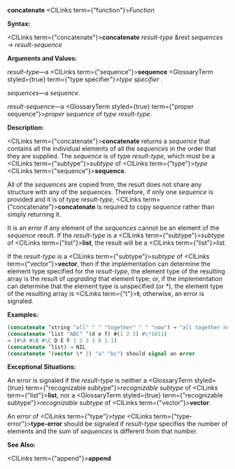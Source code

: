 **concatenate** <ClLinks  term={"function"}><i>Function</i></ClLinks> 



**Syntax:** 



<ClLinks  term={"concatenate"}><b>concatenate</b></ClLinks> *result-type* &amp;rest *sequences → result-sequence* 



**Arguments and Values:** 



*result-type*—a <ClLinks  term={"sequence"}><b>sequence</b></ClLinks> <GlossaryTerm styled={true} term={"type specifier"}><i>type specifier</i></GlossaryTerm> . 



*sequences*—a *sequence*. 



*result-sequence*—a <GlossaryTerm styled={true} term={"proper sequence"}><i>proper sequence</i></GlossaryTerm> of *type result-type*. 



**Description:** 



<ClLinks  term={"concatenate"}><b>concatenate</b></ClLinks> returns a *sequence* that contains all the individual elements of all the *sequences* in the order that they are supplied. The *sequence* is of type *result-type*, which must be a <ClLinks  term={"subtype"}><i>subtype</i></ClLinks> of <ClLinks  term={"type"}><i>type</i></ClLinks> <ClLinks  term={"sequence"}><b>sequence</b></ClLinks>. 



All of the *sequences* are copied from; the result does not share any structure with any of the *sequences*. Therefore, if only one *sequence* is provided and it is of type *result-type*, <ClLinks  term={"concatenate"}><b>concatenate</b></ClLinks> is required to copy *sequence* rather than simply returning it. 



It is an error if any element of the *sequences* cannot be an element of the *sequence* result. If the *result-type* is a <ClLinks  term={"subtype"}><i>subtype</i></ClLinks> of <ClLinks  term={"list"}><b>list</b></ClLinks>, the result will be a <ClLinks  term={"list"}><i>list</i></ClLinks>. 







 



 



If the *result-type* is a <ClLinks  term={"subtype"}><i>subtype</i></ClLinks> of <ClLinks  term={"vector"}><b>vector</b></ClLinks>, then if the implementation can determine the element type specified for the *result-type*, the element type of the resulting array is the result of *upgrading* that element type; or, if the implementation can determine that the element type is unspecified (or \*), the element type of the resulting array is <ClLinks  term={"t"}><b>t</b></ClLinks>; otherwise, an error is signaled. 



**Examples:**
```lisp
(concatenate ’string "all" " " "together" " " "now") → "all together now" 
(concatenate ’list "ABC" ’(d e f) #(1 2 3) #\*1011) 
→ (#\A #\B #\C D E F 1 2 3 1 0 1 1) 
(concatenate ’list) → NIL 
(concatenate ’(vector \* 2) "a" "bc") should signal an error 
```
**Exceptional Situations:** 



An error is signaled if the *result-type* is neither a <GlossaryTerm styled={true} term={"recognizable subtype"}><i>recognizable subtype</i></GlossaryTerm> of <ClLinks  term={"list"}><b>list</b></ClLinks>, nor a <GlossaryTerm styled={true} term={"recognizable subtype"}><i>recognizable subtype</i></GlossaryTerm> of <ClLinks  term={"vector"}><b>vector</b></ClLinks>. 



An error of <ClLinks  term={"type"}><i>type</i></ClLinks> <ClLinks  term={"type-error"}><b>type-error</b></ClLinks> should be signaled if *result-type* specifies the number of elements and the sum of *sequences* is different from that number. 



**See Also:** 



<ClLinks  term={"append"}><b>append</b></ClLinks> 




